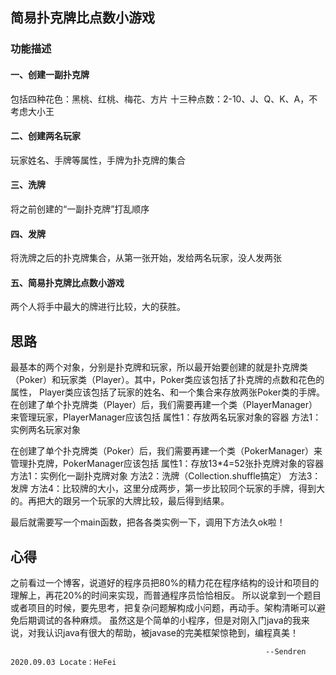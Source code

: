 ## 简易扑克牌比点数小游戏
### 功能描述
#### 一、创建一副扑克牌
包括四种花色：黑桃、红桃、梅花、方片
十三种点数：2-10、J、Q、K、A，不考虑大小王
#### 二、创建两名玩家
玩家姓名、手牌等属性，手牌为扑克牌的集合
#### 三、洗牌
将之前创建的“一副扑克牌”打乱顺序
#### 四、发牌
将洗牌之后的扑克牌集合，从第一张开始，发给两名玩家，没人发两张
#### 五、简易扑克牌比点数小游戏
两个人将手中最大的牌进行比较，大的获胜。


## 思路
最基本的两个对象，分别是扑克牌和玩家，所以最开始要创建的就是扑克牌类（Poker）和玩家类（Player）。其中，Poker类应该包括了扑克牌的点数和花色的属性，
Player类应该包括了玩家的姓名、和一个集合来存放两张Poker类的手牌。
在创建了单个扑克牌类（Player）后，我们需要再建一个类（PlayerManager）来管理玩家，PlayerManager应该包括
属性1：存放两名玩家对象的容器
方法1：实例两名玩家对象


在创建了单个扑克牌类（Poker）后，我们需要再建一个类（PokerManager）来管理扑克牌，PokerManager应该包括
属性1：存放13*4=52张扑克牌对象的容器
方法1：实例化一副扑克牌对象
方法2：洗牌（Collection.shuffle搞定）
方法3：发牌
方法4：比较牌的大小，这里分成两步，第一步比较同个玩家的手牌，得到大的。再把大的跟另一个玩家的大牌比较，最后得到结果。

最后就需要写一个main函数，把各各类实例一下，调用下方法久ok啦！

## 心得
之前看过一个博客，说道好的程序员把80%的精力花在程序结构的设计和项目的理解上，再花20%的时间来实现，而普通程序员恰恰相反。
所以说拿到一个题目或者项目的时候，要先思考，把复杂问题解构成小问题，再动手。架构清晰可以避免后期调试的各种麻烦。
虽然这是个简单的小程序，但是对刚入门java的我来说，对我认识java有很大的帮助，被javase的完美框架惊艳到，编程真美！

                                                             --Sendren 2020.09.03 Locate：HeFei
